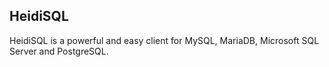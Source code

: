 ## HeidiSQL

HeidiSQL is a powerful and easy client for MySQL, MariaDB, Microsoft SQL Server
and PostgreSQL.